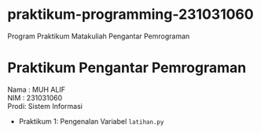 # praktikum-programming-231031060
Program Praktikum Matakuliah Pengantar Pemrograman
# Praktikum Pengantar Pemrograman

<div> Nama : MUH ALIF </div>
<div> NIM  : 231031060 </div>
<div> Prodi: Sistem Informasi </div>

* Praktikum 1: Pengenalan Variabel `latihan.py`
